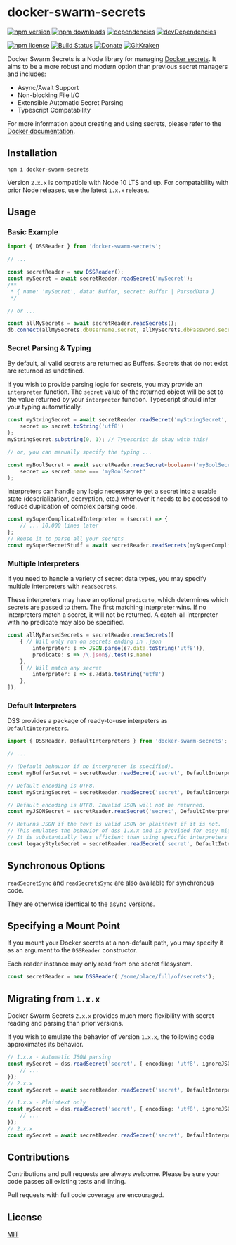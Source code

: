 # docker-swarm-secrets

[![npm version](https://img.shields.io/npm/v/docker-swarm-secrets.svg)](https://www.npmjs.com/package/docker-swarm-secrets) [![npm downloads](https://img.shields.io/npm/dt/docker-swarm-secrets)](https://www.npmjs.com/package/docker-swarm-secrets) [![dependencies](https://img.shields.io/david/carriejv/docker-swarm-secrets.svg)](https://david-dm.org/carriejv/docker-swarm-secrets) [![devDependencies](https://img.shields.io/david/dev/carriejv/docker-swarm-secrets.svg)](https://david-dm.org/carriejv/docker-swarm-secrets#info=devDependencies)


[![npm license](https://img.shields.io/npm/l/docker-swarm-secrets.svg)](https://www.npmjs.com/package/docker-sewarm-secrets) [![Build Status](https://img.shields.io/travis/carriejv/docker-swarm-secrets.svg)](https://travis-ci.org/carriejv/docker-swarm-secrets) [![Donate](https://img.shields.io/badge/Donate-PayPal-green.svg)](https://www.paypal.me/carriejv) [![GitKraken](https://img.shields.io/badge/<3-GitKraken-green.svg)](https://www.gitkraken.com/invite/om4Du5zG)

Docker Swarm Secrets is a Node library for managing [Docker secrets](https://docs.docker.com/engine/swarm/secrets/). It aims to be a more robust and modern option than previous secret managers and includes:

* Async/Await Support
* Non-blocking File I/O
* Extensible Automatic Secret Parsing
* Typescript Compatability

For more information about creating and using secrets, please refer to the [Docker documentation](https://docs.docker.com/compose/compose-file/#secrets).

## Installation

`npm i docker-swarm-secrets`

Version `2.x.x` is compatible with Node 10 LTS and up. For compatability with prior Node releases, use the latest `1.x.x` release.

## Usage

### Basic Example
```ts
import { DSSReader } from 'docker-swarm-secrets';

// ...

const secretReader = new DSSReader();
const mySecret = await secretReader.readSecret('mySecret');
/**
 * { name: 'mySecret', data: Buffer, secret: Buffer | ParsedData }
 */

// or ...

const allMySecrets = await secretReader.readSecrets();
db.connect(allMySecrets.dbUsername.secret, allMySecrets.dbPassword.secret);
```

### Secret Parsing & Typing

By default, all valid secrets are returned as Buffers. Secrets that do not exist are returned as undefined.

If you wish to provide parsing logic for secrets, you may provide an `interpreter` function. The `secret` value of the returned object will be set to the value returned by your `interpreter` function. Typescript should infer your typing automatically.

```ts
const myStringSecret = await secretReader.readSecret('myStringSecret', 
    secret => secret.toString('utf8')
);
myStringSecret.substring(0, 1); // Typescript is okay with this!

// or, you can manually specify the typing ...

const myBoolSecret = await secretReader.readSecret<boolean>('myBoolSecret', 
    secret => secret.name === 'myBoolSecret'
);
```

Interpreters can handle any logic necessary to get a secret into a usable state (deserialization, decryption, etc.) whenever it needs to be accessed to reduce duplication of complex parsing code.

```ts
const mySuperComplicatedInterpreter = (secret) => {
    // ... 10,000 lines later
};
// Reuse it to parse all your secrets
const mySuperSecretStuff = await secretReader.readSecrets(mySuperComplicatedInterpreter);
```

### Multiple Interpreters

If you need to handle a variety of secret data types, you may specify multiple interpreters with `readSecrets`.

These interpreters may have an optional `predicate`, which determines which secrets are passed to them. The first matching interpreter wins. If no interpreters match a secret, it will not be returned. A catch-all interpreter with no predicate may also be specified.

```ts
const allMyParsedSecrets = secretReader.readSecrets([
    { // Will only run on secrets ending in .json
        interpreter: s => JSON.parse(s?.data.toString('utf8')),
        predicate: s => /\.json$/.test(s.name)
    }, 
    { // Will match any secret
        interpreter: s => s.?data.toString('utf8')
    },
]);
```

### Default Interpreters

DSS provides a package of ready-to-use interpeters as `DefaultInterpreters`.

```ts
import { DSSReader, DefaultInterpreters } from 'docker-swarm-secrets';

// ...

// (Default behavior if no interpreter is specified).
const myBufferSecret = secretReader.readSecret('secret', DefaultInterpreters.asBuffer());

// Default encoding is UTF8.
const myStringSecret = secretReader.readSecret('secret', DefaultInterpreters.asText('utf8'));

// Default encoding is UTF8. Invalid JSON will not be returned.
const myJSONSecret = secretReader.readSecret('secret', DefaultInterpreters.asJSON('utf8'));

// Returns JSON if the text is valid JSON or plaintext if it is not.
// This emulates the behavior of dss 1.x.x and is provided for easy migration.
// It is substantially less efficient than using specific interpreters with predicates.
const legacyStyleSecret = secretReader.readSecret('secret', DefaultInterpreters.asTextOrJSON('utf8'));
```

## Synchronous Options

`readSecretSync` and `readSecretsSync` are also available for synchronous code.

They are otherwise identical to the async versions.

## Specifying a Mount Point

If you mount your Docker secrets at a non-default path, you may specify it as an argument to the `DSSReader` constructor.

Each reader instance may only read from one secret filesystem.

```ts
const secretReader = new DSSReader('/some/place/full/of/secrets');
```

## Migrating from `1.x.x`

Docker Swarm Secrets `2.x.x` provides much more flexibility with secret reading and parsing than prior versions.

If you wish to emulate the behavior of version `1.x.x`, the following code approximates its behavior.

```ts
// 1.x.x - Automatic JSON parsing
const mySecret = dss.readSecret('secret', { encoding: 'utf8', ignoreJSON: false }, (err, secret) => {
    // ...
});
// 2.x.x
const mySecret = await secretReader.readSecret('secret', DefaultInterpreters.asTextOrJSON('utf8'));

// 1.x.x - Plaintext only
const mySecret = dss.readSecret('secret', { encoding: 'utf8', ignoreJSON: true }, (err, secret) => {
    // ...
});
// 2.x.x
const mySecret = await secretReader.readSecret('secret', DefaultInterpreters.asText('utf8'));

```

## Contributions

Contributions and pull requests are always welcome. Please be sure your code passes all existing tests and linting.

Pull requests with full code coverage are encouraged.

## License

[MIT](https://github.com/carriejv/docker-swarm-secrets/blob/master/LICENSE)